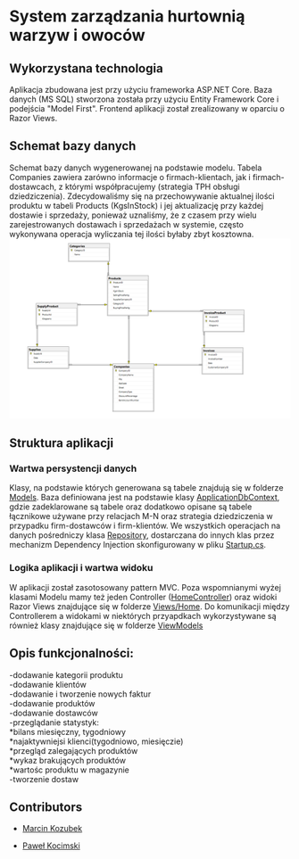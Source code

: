 # System zarządzania hurtownią warzyw i owoców

## Wykorzystana technologia
Aplikacja zbudowana jest przy użyciu frameworka ASP.NET Core. Baza danych (MS SQL) stworzona została przy użyciu Entity Framework Core i podejścia "Model First". Frontend aplikacji został zrealizowany w oparciu o Razor Views.

## Schemat bazy danych
Schemat bazy danych wygenerowanej na podstawie modelu. Tabela Companies zawiera zarówno informacje o firmach-klientach, jak i firmach-dostawcach, z którymi współpracujemy (strategia TPH obsługi dziedziczenia). Zdecydowaliśmy się na przechowywanie aktualnej ilości produktu w tabeli Products (KgsInStock) i jej aktualizację przy każdej dostawie i sprzedaży, ponieważ uznaliśmy, że z czasem przy wielu zarejestrowanych dostawach i sprzedażach w systemie, często wykonywana operacja wyliczania tej ilości byłaby zbyt kosztowna. 
![schemat](https://github.com/KartonM/databases2020-project/blob/master/db_schema.png)

## Struktura aplikacji
### Wartwa persystencji danych
Klasy, na podstawie których generowana są tabele znajdują się w folderze [Models](https://github.com/KartonM/databases2020-project/tree/master/EFCoreZadanie2/Models). Baza definiowana jest na podstawie klasy [ApplicationDbContext](https://github.com/KartonM/databases2020-project/blob/master/EFCoreZadanie2/Data/ApplicationDbContext.cs), gdzie zadeklarowane są tabele oraz dodatkowo opisane są tabele łącznikowe używane przy relacjach M-N oraz strategia dziedziczenia w przypadku firm-dostawców i firm-klientów. We wszystkich operacjach na danych pośredniczy klasa [Repository](https://github.com/KartonM/databases2020-project/blob/master/EFCoreZadanie2/Data/Repository.cs), dostarczana do innych klas przez mechanizm Dependency Injection skonfigurowany w pliku [Startup.cs](https://github.com/KartonM/databases2020-project/blob/master/EFCoreZadanie2/Startup.cs).

### Logika aplikacji i wartwa widoku
W aplikacji został zasotosowany pattern MVC. Poza wspomnianymi wyżej klasami Modelu mamy też jeden Controller ([HomeController](https://github.com/KartonM/databases2020-project/blob/master/EFCoreZadanie2/Controllers/HomeController.cs)) oraz widoki Razor Views znajdujące się w folderze [Views/Home](https://github.com/KartonM/databases2020-project/tree/master/EFCoreZadanie2/Views/Home). Do komunikacji między Controllerem a widokami w niektórych przyapdkach wykorzystywane są również klasy znajdujące się w folderze [ViewModels](https://github.com/KartonM/databases2020-project/tree/master/EFCoreZadanie2/ViewModels)

## Opis funkcjonalności:<br/>
-dodawanie kategorii produktu<br/>
-dodawanie klientów<br/>
-dodawanie i tworzenie nowych faktur<br/>
-dodawanie produktów<br/>
-dodawanie dostawców<br/>
-przeglądanie statystyk:<br/>
*bilans miesięczny, tygodniowy<br/>
*najaktywniejsi klienci(tygodniowo, miesięczie)<br/>
*przegląd zalegających produktów<br/>
*wykaz brakujących produktów<br/>
*wartośc produktu w magazynie<br/>
-tworzenie dostaw<br/>

## Contributors
- [Marcin Kozubek](https://github.com/KartonM)

- [Paweł Kocimski](https://github.com/kocimski)
